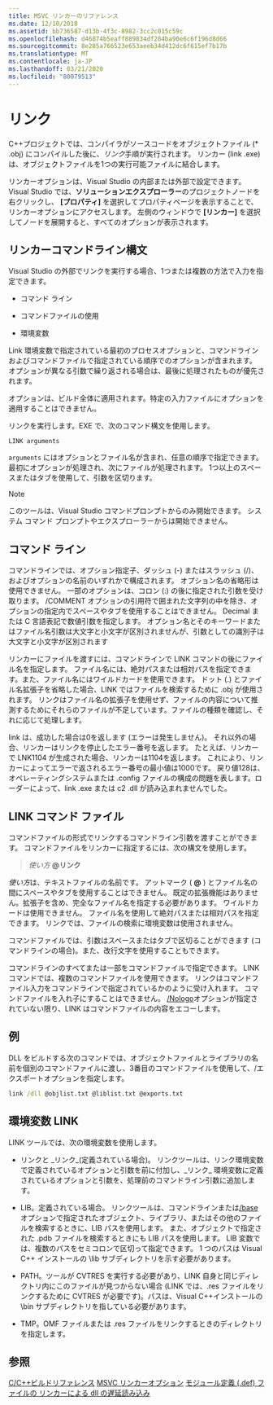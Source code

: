 ```yaml
---
title: MSVC リンカーのリファレンス
ms.date: 12/10/2018
ms.assetid: bb736587-d13b-4f3c-8982-3cc2c015c59c
ms.openlocfilehash: d46874b5eaff889834df284ba90e6c6f196d8d66
ms.sourcegitcommit: 8e285a766523e653aeeb34d412dc6f615ef7b17b
ms.translationtype: MT
ms.contentlocale: ja-JP
ms.lasthandoff: 03/21/2020
ms.locfileid: "80079513"
---
```

# <a name="linking"></a>リンク

C++プロジェクトでは、コンパイラがソースコードをオブジェクトファイル (* .obj) にコンパイルした後に、*リンク*手順が実行されます。 リンカー (link .exe) は、オブジェクトファイルを1つの実行可能ファイルに結合します。

リンカーオプションは、Visual Studio の内部または外部で設定できます。 Visual Studio では、**ソリューションエクスプローラー**のプロジェクトノードを右クリックし、 **[プロパティ]** を選択してプロパティページを表示することで、リンカーオプションにアクセスします。 左側のウィンドウで **[リンカー]** を選択してノードを展開すると、すべてのオプションが表示されます。

## <a name="linker-command-line-syntax"></a>リンカーコマンドライン構文

Visual Studio の外部でリンクを実行する場合、1つまたは複数の方法で入力を指定できます。

- コマンド ライン

- コマンドファイルの使用

- 環境変数

Link 環境変数で指定されている最初のプロセスオプションと、コマンドラインおよびコマンドファイルで指定されている順序でのオプションが含まれます。 オプションが異なる引数で繰り返される場合は、最後に処理されたものが優先されます。

オプションは、ビルド全体に適用されます。特定の入力ファイルにオプションを適用することはできません。

リンクを実行します。EXE で、次のコマンド構文を使用します。

```
LINK arguments
```

`arguments` にはオプションとファイル名が含まれ、任意の順序で指定できます。 最初にオプションが処理され、次にファイルが処理されます。 1つ以上のスペースまたはタブを使用して、引数を区切ります。

> [!NOTE]
>  このツールは、Visual Studio コマンドプロンプトからのみ開始できます。 システム コマンド プロンプトやエクスプローラーからは開始できません。

## <a name="command-line"></a>コマンド ライン

コマンドラインでは、オプション指定子、ダッシュ (-) またはスラッシュ (/)、およびオプションの名前のいずれかで構成されます。 オプション名の省略形は使用できません。 一部のオプションは、コロン (:) の後に指定された引数を受け取ります。 /COMMENT オプションの引用符で囲まれた文字列の中を除き、オプションの指定内でスペースやタブを使用することはできません。 Decimal または C 言語表記で数値引数を指定します。 オプション名とそのキーワードまたはファイル名引数は大文字と小文字が区別されませんが、引数としての識別子は大文字と小文字が区別されます

リンカーにファイルを渡すには、コマンドラインで LINK コマンドの後にファイル名を指定します。 ファイル名には、絶対パスまたは相対パスを指定できます。また、ファイル名にはワイルドカードを使用できます。 ドット (.) とファイル名拡張子を省略した場合、LINK ではファイルを検索するために .obj が使用されます。 リンクはファイル名の拡張子を使用せず、ファイルの内容について推測するためにそれらのファイルが不足しています。ファイルの種類を確認し、それに応じて処理します。

link は、成功した場合は0を返します (エラーは発生しません)。  それ以外の場合、リンカーはリンクを停止したエラー番号を返します。  たとえば、リンカーで LNK1104 が生成された場合、リンカーは1104を返します。  これにより、リンカーによってエラーで返されるエラー番号の最小値は1000です。  戻り値128は、オペレーティングシステムまたは .config ファイルの構成の問題を表します。ローダーによって、link .exe または c2 .dll が読み込まれませんでした。

## <a name="link-command-files"></a>LINK コマンド ファイル

コマンドファイルの形式でリンクするコマンドライン引数を渡すことができます。 コマンドファイルをリンカーに指定するには、次の構文を使用します。

> <em>使い方</em> **\@リンク**

*使い方*は、テキストファイルの名前です。 アットマーク ( **\@** ) とファイル名の間にスペースやタブを使用することはできません。 既定の拡張機能はありません。拡張子を含め、完全なファイル名を指定する必要があります。 ワイルドカードは使用できません。 ファイル名を使用して絶対パスまたは相対パスを指定できます。 リンクでは、ファイルの検索に環境変数は使用されません。

コマンドファイルでは、引数はスペースまたはタブで区切ることができます (コマンドラインの場合)。また、改行文字を使用することもできます。

コマンドラインのすべてまたは一部をコマンドファイルで指定できます。 LINK コマンドでは、複数のコマンドファイルを使用できます。 リンクはコマンドファイル入力をコマンドラインで指定されているかのように受け入れます。 コマンドファイルを入れ子にすることはできません。 [/Nologo](nologo-suppress-startup-banner-linker.md)オプションが指定されていない限り、LINK はコマンドファイルの内容をエコーします。

## <a name="example"></a>例

DLL をビルドする次のコマンドでは、オブジェクトファイルとライブラリの名前を個別のコマンドファイルに渡し、3番目のコマンドファイルを使用して、/エクスポートオプションを指定します。

```cmd
link /dll @objlist.txt @liblist.txt @exports.txt
```

## <a name="link-environment-variables"></a>環境変数 LINK

LINK ツールでは、次の環境変数を使用します。

- リンクと \_リンク\_(定義されている場合)。 リンクツールは、リンク環境変数で定義されているオプションと引数を前に付加し、\_リンク\_ 環境変数に定義されているオプションと引数を、処理前のコマンドライン引数に追加します。

- LIB。定義されている場合。 リンクツールは、コマンドラインまたは[/base](base-base-address.md)オプションで指定されたオブジェクト、ライブラリ、またはその他のファイルを検索するときに、LIB パスを使用します。 また、オブジェクトで指定された .pdb ファイルを検索するときにも LIB パスを使用します。 LIB 変数では、複数のパスをセミコロンで区切って指定できます。 1 つのパスは Visual C++ インストールの \lib サブディレクトリを示す必要があります。

- PATH。ツールが CVTRES を実行する必要があり、LINK 自身と同じディレクトリ内にこのファイルが見つからない場合 (LINK では、.res ファイルをリンクするために CVTRES が必要です)。パスは、Visual C++インストールの \bin サブディレクトリを指している必要があります。

- TMP。OMF ファイルまたは .res ファイルをリンクするときのディレクトリを指定します。

## <a name="see-also"></a>参照

[C/C++ビルドリファレンス](c-cpp-building-reference.md)
[MSVC リンカーオプション](linker-options.md)
[モジュール定義 (.def) ファイル](module-definition-dot-def-files.md)[の
リンカーによる dll の遅延読み込み](linker-support-for-delay-loaded-dlls.md)
